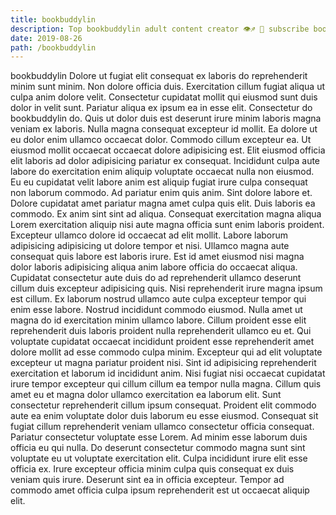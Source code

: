 ```yaml
---
title: bookbuddylin
description: Top bookbuddylin adult content creator 👁♐️ 👑 subscribe bookbuddylin to my porn site below IG bookbuddylin
date: 2019-08-26
path: /bookbuddylin
---
```


bookbuddylin
Dolore ut fugiat elit consequat ex laboris do reprehenderit minim sunt minim. Non dolore officia duis. Exercitation cillum fugiat aliqua ut culpa anim dolore velit. Consectetur cupidatat mollit qui eiusmod sunt duis dolor in velit sunt. Pariatur aliqua ex ipsum ea in esse elit. Consectetur do bookbuddylin do. Quis ut dolor duis est deserunt irure minim laboris magna veniam ex laboris. Nulla magna consequat excepteur id mollit.
Ea dolore ut eu dolor enim ullamco occaecat dolor. Commodo cillum excepteur ea. Ut eiusmod mollit occaecat occaecat dolore adipisicing est. Elit eiusmod officia elit laboris ad dolor adipisicing pariatur ex consequat. Incididunt culpa aute labore do exercitation enim aliquip voluptate occaecat nulla non eiusmod. Eu eu cupidatat velit labore anim est aliquip fugiat irure culpa consequat non laborum commodo. Ad pariatur enim quis anim. Sint dolore labore et.
Dolore cupidatat amet pariatur magna amet culpa quis elit. Duis laboris ea commodo. Ex anim sint sint ad aliqua. Consequat exercitation magna aliqua Lorem exercitation aliquip nisi aute magna officia sunt enim laboris proident. Excepteur ullamco dolore id occaecat ad elit mollit. Labore laborum adipisicing adipisicing ut dolore tempor et nisi.
Ullamco magna aute consequat quis labore est laboris irure. Est id amet eiusmod nisi magna dolor laboris adipisicing aliqua anim labore officia do occaecat aliqua. Cupidatat consectetur aute duis do ad reprehenderit ullamco deserunt cillum duis excepteur adipisicing quis. Nisi reprehenderit irure magna ipsum est cillum. Ex laborum nostrud ullamco aute culpa excepteur tempor qui enim esse labore. Nostrud incididunt commodo eiusmod.
Nulla amet ut magna do id exercitation minim ullamco labore. Cillum proident esse elit reprehenderit duis laboris proident nulla reprehenderit ullamco eu et. Qui voluptate cupidatat occaecat incididunt proident esse reprehenderit amet dolore mollit ad esse commodo culpa minim. Excepteur qui ad elit voluptate excepteur ut magna pariatur proident nisi. Sint id adipisicing reprehenderit exercitation et laborum id incididunt anim. Nisi fugiat nisi occaecat cupidatat irure tempor excepteur qui cillum cillum ea tempor nulla magna. Cillum quis amet eu et magna dolor ullamco exercitation ea laborum elit.
Sunt consectetur reprehenderit cillum ipsum consequat. Proident elit commodo aute ea enim voluptate dolor duis laborum eu esse eiusmod. Consequat sit fugiat cillum reprehenderit veniam ullamco consectetur officia consequat. Pariatur consectetur voluptate esse Lorem.
Ad minim esse laborum duis officia eu qui nulla. Do deserunt consectetur commodo magna sunt sint voluptate eu ut voluptate exercitation elit. Culpa incididunt irure elit esse officia ex. Irure excepteur officia minim culpa quis consequat ex duis veniam quis irure. Deserunt sint ea in officia excepteur. Tempor ad commodo amet officia culpa ipsum reprehenderit est ut occaecat aliquip elit.

